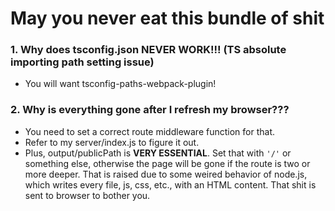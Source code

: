 # May you never eat this bundle of shit

### 1. Why does tsconfig.json NEVER WORK!!! (TS absolute importing path setting issue)

- You will want tsconfig-paths-webpack-plugin!

### 2. Why is everything gone after I refresh my browser???

- You need to set a correct route middleware function for that.
- Refer to my server/index.js to figure it out.
- Plus, output/publicPath is **VERY ESSENTIAL**. Set that with `'/'` or something else, otherwise the page will be gone if the route is two or  more deeper. That is raised due to some weired behavior of node.js, which writes every file, js, css, etc., with an HTML content. That shit is sent to browser to bother you.
